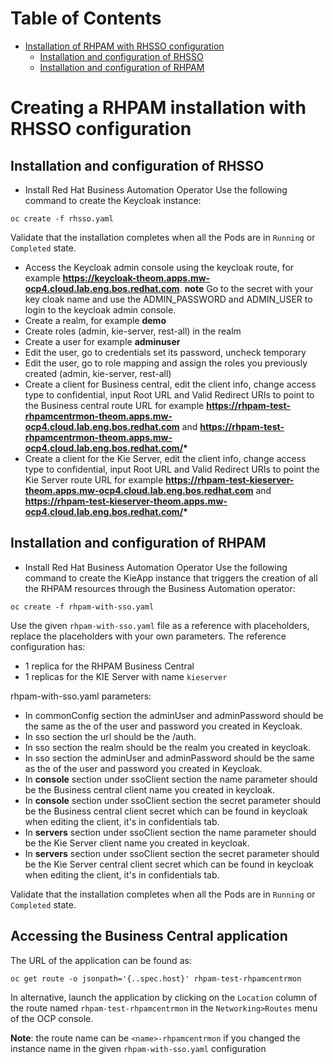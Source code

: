 # Table of Contents
* [Installation of RHPAM with RHSSO configuration](#creating-a-rhpam-installation-with-rhsso-configuration)
    * [Installation and configuration of RHSSO](#installation-and-configuration-of-rhsso)
    * [Installation and configuration of RHPAM](#installation-and-configuration-of-rhpam)

# Creating a RHPAM installation with RHSSO configuration

## Installation and configuration of RHSSO
* Install Red Hat Business Automation Operator
  Use the following command to create the Keycloak instance:
```shell
oc create -f rhsso.yaml
```

Validate that the installation completes when all the Pods are in `Running` or `Completed` state.

* Access the Keycloak admin console using the keycloak route, for example **https://keycloak-theom.apps.mw-ocp4.cloud.lab.eng.bos.redhat.com**.
**note** Go to the secret with your key cloak name and use the ADMIN_PASSWORD and ADMIN_USER to login to the keycloak admin console.
* Create a realm, for example **demo**
* Create roles (admin, kie-server, rest-all) in the realm
* Create a user for example **adminuser**
* Edit the user, go to credentials set its password, uncheck temporary   
* Edit the user, go to role mapping and assign the roles you previously created (admin, kie-server, rest-all)
* Create a client for Business central, edit the client info, change access type to confidential, input Root URL and Valid Redirect URIs to point to the Business central route URL for example **https://rhpam-test-rhpamcentrmon-theom.apps.mw-ocp4.cloud.lab.eng.bos.redhat.com** and __https://rhpam-test-rhpamcentrmon-theom.apps.mw-ocp4.cloud.lab.eng.bos.redhat.com/*__
* Create a client for the Kie Server, edit the client info, change access type to confidential, input Root URL and Valid Redirect URIs to point the Kie Server route URL for example **https://rhpam-test-kieserver-theom.apps.mw-ocp4.cloud.lab.eng.bos.redhat.com** and __https://rhpam-test-kieserver-theom.apps.mw-ocp4.cloud.lab.eng.bos.redhat.com/*__

## Installation and configuration of RHPAM
* Install Red Hat Business Automation Operator
Use the following command to create the KieApp instance that triggers the creation of all the RHPAM resources through the
Business Automation operator:
```shell
oc create -f rhpam-with-sso.yaml
```
Use the given `rhpam-with-sso.yaml` file as a reference with placeholders, replace the placeholders with your own parameters.
The reference configuration has:
* 1 replica for the RHPAM Business Central
* 1 replicas for the KIE Server with name `kieserver`

rhpam-with-sso.yaml parameters:

* In commonConfig section the adminUser and adminPassword should be the same as the of the user and password you created in Keycloak.
* In sso section the url should be the <keycloak route name>/auth.
* In sso section the realm should be the realm you created in keycloak.
* In sso section the adminUser and adminPassword should be the same as the of the user and password you created in Keycloak.
* In **console** section under ssoClient section the name parameter should be the Business central client name you created in keycloak.
* In **console** section under ssoClient section the secret parameter should be the Business central client secret which can be found in keycloak when editing the client, it's in confidentials tab.
* In **servers** section under ssoClient section the name parameter should be the Kie Server client name you created in keycloak.
* In **servers** section under ssoClient section the secret parameter should be the Kie Server central client secret which can be found in keycloak when editing the client, it's in confidentials tab.

Validate that the installation completes when all the Pods are in `Running` or `Completed` state.

## Accessing the Business Central application
The URL of the application can be found as:
```shell
oc get route -o jsonpath='{..spec.host}' rhpam-test-rhpamcentrmon
```
In alternative, launch the application by clicking on the `Location` column of the route named
`rhpam-test-rhpamcentrmon` in the `Networking>Routes` menu of the OCP console.

**Note**: the route name can be `<name>-rhpamcentrmon` if you changed the instance name in the given
`rhpam-with-sso.yaml` configuration
